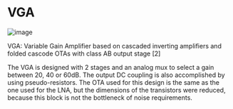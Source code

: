 # VGA

![image](https://user-images.githubusercontent.com/5855935/131169220-8777ed4b-ae8a-4a2d-abdf-f7bed77cc1e4.png)

VGA: Variable Gain Amplifier based on cascaded inverting amplifiers and folded cascode OTAs with class AB output stage [2] 

The VGA is designed with 2 stages and an analog mux to select a gain between 20, 40 or 60dB. The output DC coupling is also accomplished by using pseudo-resistors. The OTA used for this design is the same as the one used for the LNA, but the dimensions of the transistors were reduced, because this block is not the bottleneck of noise requirements.   
